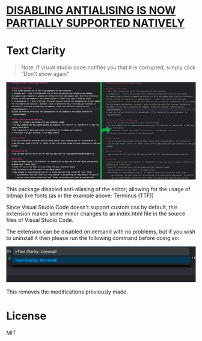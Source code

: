 
# [DISABLING ANTIALISING IS NOW PARTIALLY SUPPORTED NATIVELY](https://code.visualstudio.com/updates/v1_15#_font-aliasing-macos-only)

# Text Clarity
> Note: If visual studio code notifies you that it is corrupted, simply click "Don't show again"

![screenshot](https://github.com/fBosch/vscode-text-clarity/raw/master/images/screenshot.png)

This package disabled anti-aliasing of the editor; allowing for the usage of bitmap like fonts (as in the example above: Terminus (TTF))

Since Visual Studio Code doesn't support custom css by default, this extension makes some minor changes to an index.html file in the source files of Visual Studio Code.

The extension can be disabled on demand with no problems, but if you wish to uninstall it then please run the following command before doing so:

![uninstall](https://github.com/fBosch/vscode-text-clarity/raw/master/images/uninstall.png)

This removes the modifications previously made.

# License 
MIT